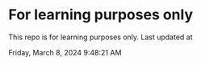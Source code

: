 # For learning purposes only
This repo is for learning purposes only.
Last updated at

Friday, March 8, 2024 9:48:21 AM

